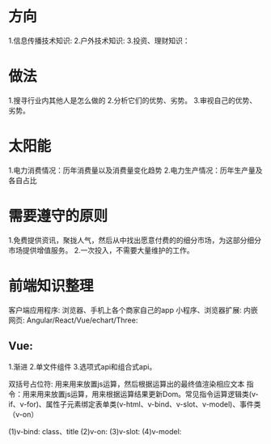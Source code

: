 # 方向
1.信息传播技术知识:
2.户外技术知识:
3.投资、理财知识：

# 做法
1.搜寻行业内其他人是怎么做的
2.分析它们的优势、劣势。
3.审视自己的优势、劣势。

# 太阳能
1.电力消费情况：历年消费量以及消费量变化趋势
2.电力生产情况：历年生产量及各自占比



# 需要遵守的原则
1.免费提供资讯，聚拢人气，然后从中找出愿意付费的的细分市场，为这部分细分市场提供增值服务。
2.一次投入，不需要大量维护的工作。

# 前端知识整理
客户端应用程序: 浏览器、手机上各个商家自己的app
小程序、浏览器扩展:
内嵌网页:
Angular/React/Vue/echart/Three:

## Vue:
1.渐进
2.单文件组件
3.选项式api和组合式api。

双括号占位符: 用来用来放置js运算，然后根据运算出的最终值渲染相应文本
指令：用来用来放置js运算，用来根据运算结果更新Dom。常见指令运算逻辑类(v-if、v-for)、属性子元素绑定表单类(v-html、v-bind、v-slot、v-model)、事件类（v-on）

(1)v-bind: class、title
(2)v-on:
(3)v-slot:
(4)v-model:



